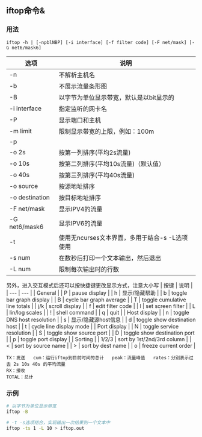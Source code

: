 ## iftop命令&

### 用法
```
iftop -h | [-npblNBP] [-i interface] [-f filter code] [-F net/mask] [-G net6/mask6]
```

| 选项 | 说明 |
| --- | --- |
| -n | 不解析主机名 |
| -b | 不展示流量条形图 |
| -B | 以字节为单位显示带宽，默认是以bit显示的 |
| -i interface | 指定监听的网卡名 |
| -P | 显示端口和主机 |
| -m limit | 限制显示带宽的上限，例如：100m |
| -p |  |
| -o 2s | 按第一列排序(平均2s流量) |
| -o 10s | 按第二列排序(平均10s流量)（默认值） |
| -o 40s | 按第三列排序(平均40s流量) |
| -o source | 按源地址排序 |
| -o destination | 按目标地址排序 |
| -F net/mask | 显示IPV4的流量 |
| -G net6/mask6 | 显示IPV6的流量 |
| -t | 使用无ncurses文本界面，多用于结合-s -L选项使用 |
| -s num | 在数秒后打印一个文本输出，然后退出 |
| -L num | 限制每次输出时的行数 |

另外，进入交互模式后还可以按快捷键更改显示方式，注意大小写
| 按键 | 说明 |
| --- | --- |
| General |
| P | pause display |
| h | 显示/隐藏帮助 |
| b | toggle bar graph display |
| B | cycle bar graph average |
| T | toggle cumulative line totals |
| j/k | scroll display |
| f | edit filter code |
| l | set screen filter |
| L | lin/log scales |
| ! | shell command |
| q | quit |
| Host display |
| n | toggle DNS host resolution |
| s | 显示/隐藏源host信息 |
| d | toggle show destination host  |
| t | cycle line display mode |
| Port display |
| N | toggle service resolution |
| S | toggle show source port |
| D | toggle show destination port |
| p | toggle port display |
| Sorting |
| 1/2/3 | sort by 1st/2nd/3rd column |
| < | sort by source name |
| > | sort by dest name |
| o | freeze current order |

```
TX：发送   cum：运行iftop到目前时间的总计   peak：流量峰值   rates：分别表示过去 2s 10s 40s 的平均流量
RX：接收
TOTAL：总计
```

### 示例
```sh
# 以字节为单位显示带宽
iftop -B

# -t -s选项结合，实现输出一次结果到一个文本中
iftop -ts 1 -L 10 > iftop.out
```
